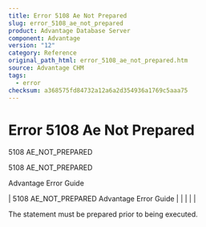 ```yaml
---
title: Error 5108 Ae Not Prepared
slug: error_5108_ae_not_prepared
product: Advantage Database Server
component: Advantage
version: "12"
category: Reference
original_path_html: error_5108_ae_not_prepared.htm
source: Advantage CHM
tags:
  - error
checksum: a368575fd84732a12a6a2d354936a1769c5aaa75
---
```


# Error 5108 Ae Not Prepared

5108 AE\_NOT\_PREPARED

5108 AE\_NOT\_PREPARED

Advantage Error Guide

| 5108 AE\_NOT\_PREPARED  Advantage Error Guide |  |  |  |  |

The statement must be prepared prior to being executed.
